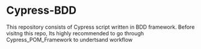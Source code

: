 # Cypress-BDD
This repository consists of Cypress script written in BDD framework.
Before visitng this repo, Its highly recommended to go through Cypress_POM_Framework to undertsand workflow
